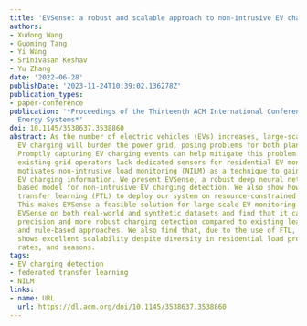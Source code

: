 ```yaml
---
title: 'EVSense: a robust and scalable approach to non-intrusive EV charging detection'
authors:
- Xudong Wang
- Guoming Tang
- Yi Wang
- Srinivasan Keshav
- Yu Zhang
date: '2022-06-28'
publishDate: '2023-11-24T10:39:02.136278Z'
publication_types:
- paper-conference
publication: '*Proceedings of the Thirteenth ACM International Conference on Future
  Energy Systems*'
doi: 10.1145/3538637.3538860
abstract: As the number of electric vehicles (EVs) increases, large-scale residential
  EV charging will burden the power grid, posing problems for both planning and operations.
  Promptly capturing EV charging events can help mitigate this problem. However, most
  existing grid operators lack dedicated sensors for residential EV monitoring. This
  motivates non-intrusive load monitoring (NILM) as a technique to gain fine-grain
  EV charging information. We present EVSense, a robust deep neural network (DNN)
  based model for non-intrusive EV charging detection. We also show how to use federated
  transfer learning (FTL) to deploy our system on resource-constrained edge devices.
  This makes EVSense a feasible solution for large-scale EV monitoring. We evaluate
  EVSense on both real-world and synthetic datasets and find that it can achieve higher
  precision and more robust charging detection compared to existing learning-based
  and rule-based approaches. We also find that, due to the use of FTL, EVSense also
  shows excellent scalability despite diversity in residential load profiles, sampling
  rates, and seasons.
tags:
- EV charging detection
- federated transfer learning
- NILM
links:
- name: URL
  url: https://dl.acm.org/doi/10.1145/3538637.3538860
---
```

